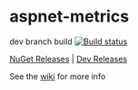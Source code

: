 # aspnet-metrics

dev branch build [![Build status](https://ci.appveyor.com/api/projects/status/mj9wj9m5hq5g0mh9/branch/dev?svg=true)](https://ci.appveyor.com/project/alhardy/aspnet-metrics/branch/dev)

[NuGet Releases](https://www.nuget.org/packages/AspNet.Metrics/) | 
[Dev Releases](https://www.myget.org/feed/alhardy/package/nuget/AspNet.Metrics)

See the [wiki](https://github.com/alhardy/aspnet-metrics/wiki) for more info
